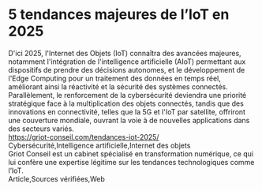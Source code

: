 # 5 tendances majeures de l’IoT en 2025	
D'ici 2025, l'Internet des Objets (IoT) connaîtra des avancées majeures, notamment l'intégration de l'intelligence artificielle (AIoT) permettant aux dispositifs de prendre des décisions autonomes, et le développement de l'Edge Computing pour un traitement des données en temps réel, améliorant ainsi la réactivité et la sécurité des systèmes connectés. Parallèlement, le renforcement de la cybersécurité deviendra une priorité stratégique face à la multiplication des objets connectés, tandis que des innovations en connectivité, telles que la 5G et l'IoT par satellite, offriront une couverture mondiale, ouvrant la voie à de nouvelles applications dans des secteurs variés.  
https://griot-conseil.com/tendances-iot-2025/  
Cybersécurité,Intelligence artificielle,Internet des objets  
Griot Conseil est un cabinet spécialisé en transformation numérique, ce qui lui confère une expertise légitime sur les tendances technologiques comme l’IoT.  
Article,Sources vérifiées,Web

